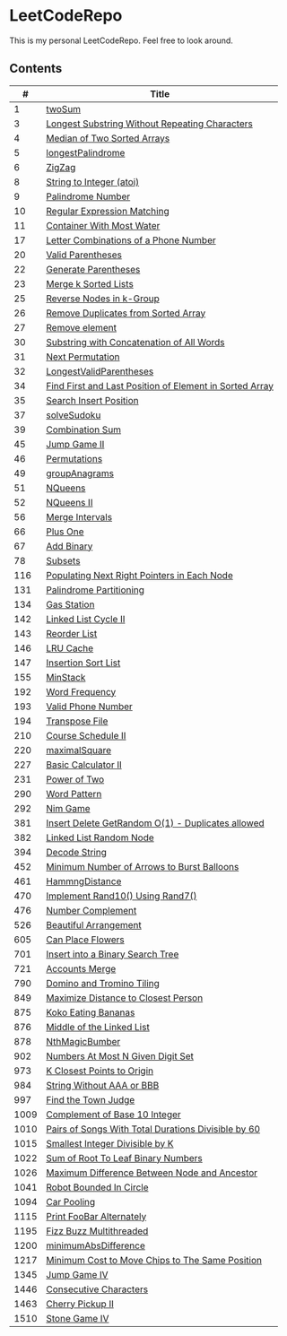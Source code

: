 # LeetCodeRepo
This is my personal LeetCodeRepo.
Feel free to look around.


## Contents
|  \#   | Title  |
|  ----  | ----  |
|1|[twoSum](https://github.com/CheckHarry/LeetCodeRepo/tree/main/1.%20twoSum)|
|3|[Longest Substring Without Repeating Characters](https://github.com/CheckHarry/LeetCodeRepo/tree/main/3.%20Longest%20Substring%20Without%20Repeating%20Characters)|
|4|[Median of Two Sorted Arrays](https://github.com/CheckHarry/LeetCodeRepo/tree/main/4.%20Median%20of%20Two%20Sorted%20Arrays)|
|5|[longestPalindrome](https://github.com/CheckHarry/LeetCodeRepo/tree/main/5.%20longestPalindrome)|
|6|[ZigZag](https://github.com/CheckHarry/LeetCodeRepo/tree/main/6.%20ZigZag)|
|8|[ String to Integer (atoi)](https://github.com/CheckHarry/LeetCodeRepo/tree/main/8.%20%20String%20to%20Integer%20(atoi))|
|9|[Palindrome Number](https://github.com/CheckHarry/LeetCodeRepo/tree/main/9.%20Palindrome%20Number)|
|10|[Regular Expression Matching](https://github.com/CheckHarry/LeetCodeRepo/tree/main/10.%20Regular%20Expression%20Matching)|
|11|[Container With Most Water](https://github.com/CheckHarry/LeetCodeRepo/tree/main/11.%20Container%20With%20Most%20Water)|
|17|[Letter Combinations of a Phone Number](https://github.com/CheckHarry/LeetCodeRepo/tree/main/17.%20Letter%20Combinations%20of%20a%20Phone%20Number)|
|20|[Valid Parentheses](https://github.com/CheckHarry/LeetCodeRepo/tree/main/20.%20Valid%20Parentheses)|
|22|[Generate Parentheses](https://github.com/CheckHarry/LeetCodeRepo/tree/main/22.%20Generate%20Parentheses)|
|23|[Merge k Sorted Lists](https://github.com/CheckHarry/LeetCodeRepo/tree/main/23.%20Merge%20k%20Sorted%20Lists)|
|25|[Reverse Nodes in k-Group](https://github.com/CheckHarry/LeetCodeRepo/tree/main/25.%20Reverse%20Nodes%20in%20k-Group)|
|26|[Remove Duplicates from Sorted Array](https://github.com/CheckHarry/LeetCodeRepo/tree/main/26.%20Remove%20Duplicates%20from%20Sorted%20Array)|
|27|[Remove element](https://github.com/CheckHarry/LeetCodeRepo/tree/main/27.%20Remove%20element)|
|30|[Substring with Concatenation of All Words](https://github.com/CheckHarry/LeetCodeRepo/tree/main/30.%20Substring%20with%20Concatenation%20of%20All%20Words)|
|31|[Next Permutation](https://github.com/CheckHarry/LeetCodeRepo/tree/main/31.%20Next%20Permutation)|
|32|[LongestValidParentheses](https://github.com/CheckHarry/LeetCodeRepo/tree/main/32.%20LongestValidParentheses)|
|34|[Find First and Last Position of Element in Sorted Array](https://github.com/CheckHarry/LeetCodeRepo/tree/main/34.%20Find%20First%20and%20Last%20Position%20of%20Element%20in%20Sorted%20Array)|
|35|[Search Insert Position](https://github.com/CheckHarry/LeetCodeRepo/tree/main/35.%20Search%20Insert%20Position)|
|37|[solveSudoku](https://github.com/CheckHarry/LeetCodeRepo/tree/main/37.%20solveSudoku)|
|39|[Combination Sum](https://github.com/CheckHarry/LeetCodeRepo/tree/main/39.%20Combination%20Sum)|
|45|[Jump Game II](https://github.com/CheckHarry/LeetCodeRepo/tree/main/45.%20Jump%20Game%20II)|
|46|[Permutations](https://github.com/CheckHarry/LeetCodeRepo/tree/main/46.%20Permutations)|
|49|[groupAnagrams](https://github.com/CheckHarry/LeetCodeRepo/tree/main/49.%20groupAnagrams)|
|51|[NQueens](https://github.com/CheckHarry/LeetCodeRepo/tree/main/51.%20NQueens)|
|52|[NQueens II](https://github.com/CheckHarry/LeetCodeRepo/tree/main/52.%20NQueens%20II)|
|56|[Merge Intervals](https://github.com/CheckHarry/LeetCodeRepo/tree/main/56.%20Merge%20Intervals)|
|66|[Plus One](https://github.com/CheckHarry/LeetCodeRepo/tree/main/66.%20Plus%20One)|
|67|[Add Binary](https://github.com/CheckHarry/LeetCodeRepo/tree/main/67.%20Add%20Binary)|
|78|[Subsets](https://github.com/CheckHarry/LeetCodeRepo/tree/main/78.%20Subsets)|
|116|[Populating Next Right Pointers in Each Node](https://github.com/CheckHarry/LeetCodeRepo/tree/main/116.%20Populating%20Next%20Right%20Pointers%20in%20Each%20Node)|
|131|[Palindrome Partitioning](https://github.com/CheckHarry/LeetCodeRepo/tree/main/131.%20Palindrome%20Partitioning)|
|134|[Gas Station](https://github.com/CheckHarry/LeetCodeRepo/tree/main/134.%20Gas%20Station)|
|142|[Linked List Cycle II](https://github.com/CheckHarry/LeetCodeRepo/tree/main/142.%20Linked%20List%20Cycle%20II)|
|143|[Reorder List](https://github.com/CheckHarry/LeetCodeRepo/tree/main/143.%20Reorder%20List)|
|146|[LRU Cache](https://github.com/CheckHarry/LeetCodeRepo/tree/main/146.%20LRU%20Cache)|
|147|[Insertion Sort List](https://github.com/CheckHarry/LeetCodeRepo/tree/main/147.%20Insertion%20Sort%20List)|
|155|[MinStack](https://github.com/CheckHarry/LeetCodeRepo/tree/main/155.%20MinStack)|
|192|[Word Frequency](https://github.com/CheckHarry/LeetCodeRepo/tree/main/192.%20Word%20Frequency)|
|193|[Valid Phone Number](https://github.com/CheckHarry/LeetCodeRepo/tree/main/193.%20Valid%20Phone%20Number)|
|194|[Transpose File](https://github.com/CheckHarry/LeetCodeRepo/tree/main/194.%20Transpose%20File)|
|210|[Course Schedule II](https://github.com/CheckHarry/LeetCodeRepo/tree/main/210.%20Course%20Schedule%20II)|
|220|[maximalSquare](https://github.com/CheckHarry/LeetCodeRepo/tree/main/220.%20maximalSquare)|
|227|[Basic Calculator II](https://github.com/CheckHarry/LeetCodeRepo/tree/main/227.%20Basic%20Calculator%20II)|
|231|[Power of Two](https://github.com/CheckHarry/LeetCodeRepo/tree/main/231.%20Power%20of%20Two)|
|290|[Word Pattern](https://github.com/CheckHarry/LeetCodeRepo/tree/main/290.%20Word%20Pattern)|
|292|[Nim Game](https://github.com/CheckHarry/LeetCodeRepo/tree/main/292.%20Nim%20Game)|
|381|[Insert Delete GetRandom O(1) - Duplicates allowed](https://github.com/CheckHarry/LeetCodeRepo/tree/main/381.%20Insert%20Delete%20GetRandom%20O(1)%20-%20Duplicates%20allowed)|
|382|[Linked List Random Node](https://github.com/CheckHarry/LeetCodeRepo/tree/main/382.%20Linked%20List%20Random%20Node)|
|394|[Decode String](https://github.com/CheckHarry/LeetCodeRepo/tree/main/394.%20Decode%20String)|
|452|[Minimum Number of Arrows to Burst Balloons](https://github.com/CheckHarry/LeetCodeRepo/tree/main/452.%20Minimum%20Number%20of%20Arrows%20to%20Burst%20Balloons)|
|461|[HammngDistance](https://github.com/CheckHarry/LeetCodeRepo/tree/main/461.%20HammngDistance)|
|470|[Implement Rand10() Using Rand7()](https://github.com/CheckHarry/LeetCodeRepo/tree/main/470.%20Implement%20Rand10()%20Using%20Rand7())|
|476|[Number Complement](https://github.com/CheckHarry/LeetCodeRepo/tree/main/476.%20Number%20Complement)|
|526|[Beautiful Arrangement](https://github.com/CheckHarry/LeetCodeRepo/tree/main/526.%20Beautiful%20Arrangement)|
|605|[Can Place Flowers](https://github.com/CheckHarry/LeetCodeRepo/tree/main/605.%20Can%20Place%20Flowers)|
|701|[Insert into a Binary Search Tree](https://github.com/CheckHarry/LeetCodeRepo/tree/main/701.%20Insert%20into%20a%20Binary%20Search%20Tree)|
|721|[Accounts Merge](https://github.com/CheckHarry/LeetCodeRepo/tree/main/721.%20Accounts%20Merge)|
|790|[Domino and Tromino Tiling](https://github.com/CheckHarry/LeetCodeRepo/tree/main/790.%20Domino%20and%20Tromino%20Tiling)|
|849|[Maximize Distance to Closest Person](https://github.com/CheckHarry/LeetCodeRepo/tree/main/849.%20Maximize%20Distance%20to%20Closest%20Person)|
|875|[Koko Eating Bananas](https://github.com/CheckHarry/LeetCodeRepo/tree/main/875.%20Koko%20Eating%20Bananas)|
|876|[Middle of the Linked List](https://github.com/CheckHarry/LeetCodeRepo/tree/main/876.%20Middle%20of%20the%20Linked%20List)|
|878|[NthMagicBumber](https://github.com/CheckHarry/LeetCodeRepo/tree/main/878.%20NthMagicBumber)|
|902|[Numbers At Most N Given Digit Set](https://github.com/CheckHarry/LeetCodeRepo/tree/main/902.%20Numbers%20At%20Most%20N%20Given%20Digit%20Set)|
|973|[K Closest Points to Origin](https://github.com/CheckHarry/LeetCodeRepo/tree/main/973.%20K%20Closest%20Points%20to%20Origin)|
|984|[String Without AAA or BBB](https://github.com/CheckHarry/LeetCodeRepo/tree/main/984.%20String%20Without%20AAA%20or%20BBB)|
|997|[Find the Town Judge](https://github.com/CheckHarry/LeetCodeRepo/tree/main/997.%20Find%20the%20Town%20Judge)|
|1009|[Complement of Base 10 Integer](https://github.com/CheckHarry/LeetCodeRepo/tree/main/1009.%20Complement%20of%20Base%2010%20Integer)|
|1010|[Pairs of Songs With Total Durations Divisible by 60](https://github.com/CheckHarry/LeetCodeRepo/tree/main/1010.%20Pairs%20of%20Songs%20With%20Total%20Durations%20Divisible%20by%2060)|
|1015|[Smallest Integer Divisible by K](https://github.com/CheckHarry/LeetCodeRepo/tree/main/1015.%20Smallest%20Integer%20Divisible%20by%20K)|
|1022|[Sum of Root To Leaf Binary Numbers](https://github.com/CheckHarry/LeetCodeRepo/tree/main/1022.%20Sum%20of%20Root%20To%20Leaf%20Binary%20Numbers)|
|1026|[Maximum Difference Between Node and Ancestor](https://github.com/CheckHarry/LeetCodeRepo/tree/main/1026.%20Maximum%20Difference%20Between%20Node%20and%20Ancestor)|
|1041|[Robot Bounded In Circle](https://github.com/CheckHarry/LeetCodeRepo/tree/main/1041.%20Robot%20Bounded%20In%20Circle)|
|1094|[Car Pooling](https://github.com/CheckHarry/LeetCodeRepo/tree/main/1094.%20Car%20Pooling)|
|1115|[Print FooBar Alternately](https://github.com/CheckHarry/LeetCodeRepo/tree/main/1115.%20Print%20FooBar%20Alternately)|
|1195|[Fizz Buzz Multithreaded](https://github.com/CheckHarry/LeetCodeRepo/tree/main/1195.%20Fizz%20Buzz%20Multithreaded)|
|1200|[minimumAbsDifference](https://github.com/CheckHarry/LeetCodeRepo/tree/main/1200.%20minimumAbsDifference)|
|1217|[Minimum Cost to Move Chips to The Same Position](https://github.com/CheckHarry/LeetCodeRepo/tree/main/1217.%20Minimum%20Cost%20to%20Move%20Chips%20to%20The%20Same%20Position)|
|1345|[Jump Game IV](https://github.com/CheckHarry/LeetCodeRepo/tree/main/1345.%20Jump%20Game%20IV)|
|1446|[Consecutive Characters](https://github.com/CheckHarry/LeetCodeRepo/tree/main/1446.%20Consecutive%20Characters)|
|1463|[Cherry Pickup II](https://github.com/CheckHarry/LeetCodeRepo/tree/main/1463.%20Cherry%20Pickup%20II)|
|1510|[Stone Game IV](https://github.com/CheckHarry/LeetCodeRepo/tree/main/1510.%20Stone%20Game%20IV)|
